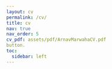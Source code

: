 ```yaml
---
layout: cv
permalink: /cv/
title: cv
nav: true
nav_order: 5
cv_pdf: assets/pdf/ArnavMarwahaCV.pdf 
button.
toc:
  sidebar: left
---
```

